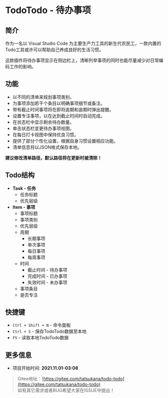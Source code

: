 # TodoTodo - 待办事项

## 简介

作为一名以 Visual Studio Code 为主要生产力工具的新生代农民工，一款内置的Todo工具或许可以帮助自己养成良好的生活习惯。

这款插件将待办事项显示在侧边栏上，清晰列举事项的同时也能尽量减少对日常编码工作的影响。

## 功能

- 以不同的清单来规划事项类别。
- 为事项添加若干个条目以明确事项细节或备注。
- 带有截止时间事项将在即将逾期和逾期时弹出提醒。
- 设置专注事项，以在达到截止时间时自动完成。
- 在状态栏中显示剩余待办数量。
- 单击状态栏变更待办事项视图。
- 在每日打卡视图中保持优良习惯。
- 提供了部分个性化设置，根据自身习惯设置相应功能。
- 清单信息将以JSON格式保存本地。

**建议修改清单路径，默认路径将在更新时被清除！**

## Todo结构

- **Task - 任务**
  - 任务标题
  - 优先层级
- **Item - 事项**
  - 事项标题
  - 事项类别
  - 优先层级
  - 周期
    - 长期事项
    - 单次事项
    - 每日事项
    - 每周事项
  - 时间
    - 截止时间 - 待办事项
    - 完成时间 - 已办事项
    - 失效时间 - 未办事项
  - 事项条目
  - 是否专注

## 快捷键

- `Ctrl + Shift + N` - 命令面板
- `Ctrl + S` - 保存TodoTodo数据至本地
- `F5` - 读取本地TodoTodo数据

## 更多信息

- 项目开始时间: **2021.11.01-03:08**

> Gitee地址：[https://gitee.com/tatsukana/todo-todo](https://gitee.com/tatsukana/todo-todo)
> <br>
> 如有其它需求或者BUG希望大家在ISSUE中提出！